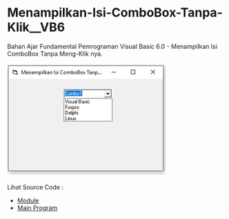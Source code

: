 # Menampilkan-Isi-ComboBox-Tanpa-Klik__VB6
Bahan Ajar Fundamental Pemrograman Visual Basic 6.0 - Menampilkan Isi ComboBox Tanpa Meng-Klik nya.<br><br>
<img src="https://github.com/RizkyKhapidsyah/Menampilkan-Isi-ComboBox-Tanpa-Klik__VB6/blob/master/result/001.png"><br><br>
Lihat Source Code : <br>
- <a href="https://github.com/RizkyKhapidsyah/Menampilkan-Isi-ComboBox-Tanpa-Klik__VB6/blob/master/Module1.bas">Module</a><br>
- <a href="https://github.com/RizkyKhapidsyah/Menampilkan-Isi-ComboBox-Tanpa-Klik__VB6/blob/master/Form1.frm">Main Program</a>
